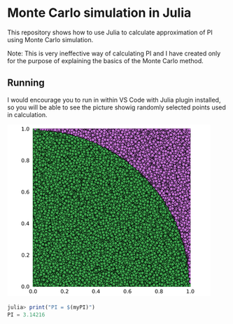 # Monte Carlo simulation in Julia

This repository shows how to use Julia to calculate approximation of PI using Monte Carlo simulation.

Note: This is very ineffective way of calculating PI and I have created only for the purpose of explaining the basics of the Monte Carlo method.

## Running

I would encourage you to run in within VS Code with Julia plugin installed, so you will be able to see the picture showig randomly selected points used in calculation.

![Sample points used in simulation](sample.png)

```julia
julia> print("PI = $(myPI)")
PI = 3.14216
```
